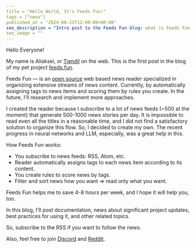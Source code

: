 ```yaml
---
title = "Hello World, It's Feeds Fun!"
tags = ["news"]
published_at = "2024-08-25T12:00:00+00:00"
seo_description = "Intro post to the Feeds Fun blog: what is Feeds Fun and what to expect from this blog."
seo_image = ""
---
```


Hello Everyone!

My name is Aliaksei, or [Tiendil](https://tiendil.org) on the web. This is the first post in the blog of my pet project [feeds.fun](https://feeds.fun).

Feeds Fun — is an [open source](https://github.com/Tiendil/feeds.fun) web based news reader specialized in organizing extensive streams of news content. Currently, by automatically assigning tags to news items and scoring them by rules you create. In the future, I'll research and implement more approaches.

I created the reader because I subscribe to a lot of news feeds (~500 at the moment) that generate 500-1000 news stories per day. It is impossible to read even all the titles in a reasonable time, and I did not find a satisfactory solution to organize this flow. So, I decided to create my own. The recent progress in neural networks and LLM, especially, was a great help in this.

How Feeds Fun works:

- You subscribe to news feeds: RSS, Atom, etc.
- Reader automatically assigns tags to each news item according to its content.
- You create rules to score news by tags.
- Filter and sort news how you want ⇒ read only what you want.

Feeds Fun helps me to save 4-8 hours per week, and I hope it will help you, too.

In this blog, I'll post documentation, news about significant project updates, best practices for using it, and other related topics.

So, subscribe to the RSS if you want to follow the news.

Also, feel free to join [Discord](https://discord.gg/C5RVusHQXy) and [Reddit](https://www.reddit.com/r/feedsfun/).
